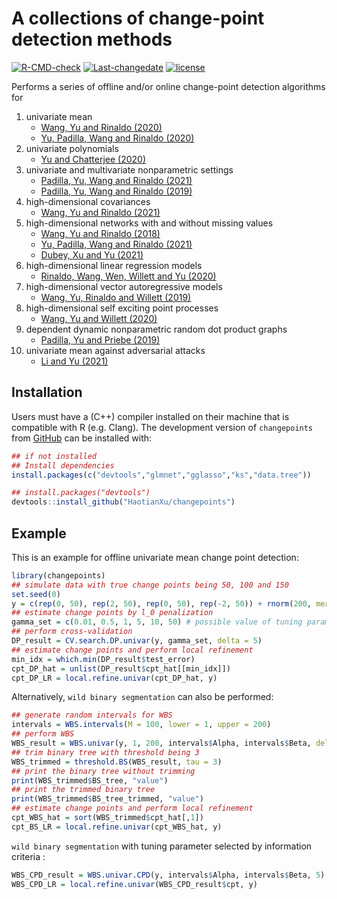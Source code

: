 
<!-- README.md is generated from README.Rmd. Please edit that file -->

# A collections of change-point detection methods

<!-- badges: start -->

[![R-CMD-check](https://github.com/HaotianXu/changepoints/workflows/R-CMD-check/badge.svg)](https://github.com/HaotianXu/changepoints/actions)
[![Last-changedate](https://img.shields.io/badge/last%20change-2021--11--29-green.svg)](https://github.com/HaotianXu/changepoints)
[![license](https://img.shields.io/badge/license-GPL--3-blue.svg)](https://www.gnu.org/licenses/gpl-3.0.en.html)
<!-- badges: end -->

Performs a series of offline and/or online change-point detection
algorithms for

1.  univariate mean
    -   [Wang, Yu and
        Rinaldo (2020)](https://doi.org/10.1214/20-EJS1710)
    -   [Yu, Padilla, Wang and
        Rinaldo (2020)](https://arxiv.org/abs/2006.03283)
2.  univariate polynomials
    -   [Yu and Chatterjee (2020)](https://arxiv.org/abs/2007.09910)
3.  univariate and multivariate nonparametric settings
    -   [Padilla, Yu, Wang and
        Rinaldo (2021)](https://doi.org/10.1214/21-EJS1809)
    -   [Padilla, Yu, Wang and
        Rinaldo (2019)](https://arxiv.org/abs/1910.13289)
4.  high-dimensional covariances
    -   [Wang, Yu and
        Rinaldo (2021)](https://doi.org/10.3150/20-BEJ1249)
5.  high-dimensional networks with and without missing values
    -   [Wang, Yu and Rinaldo (2018)](https://arxiv.org/abs/1809.09602)
    -   [Yu, Padilla, Wang and
        Rinaldo (2021)](https://arxiv.org/abs/2101.05477)
    -   [Dubey, Xu and Yu (2021)](https://arxiv.org/abs/2110.06450)
6.  high-dimensional linear regression models
    -   [Rinaldo, Wang, Wen, Willett and
        Yu (2020)](https://arxiv.org/abs/2010.10410)
7.  high-dimensional vector autoregressive models
    -   [Wang, Yu, Rinaldo and
        Willett (2019)](https://arxiv.org/abs/1909.06359)
8.  high-dimensional self exciting point processes
    -   [Wang, Yu and Willett (2020)](https://arxiv.org/abs/2006.03572)
9.  dependent dynamic nonparametric random dot product graphs
    -   [Padilla, Yu and
        Priebe (2019)](https://arxiv.org/abs/1911.07494)
10. univariate mean against adversarial attacks
    -   [Li and Yu (2021)](https://arxiv.org/abs/2105.10417)

## Installation

Users must have a (C++) compiler installed on their machine that is
compatible with R (e.g. Clang). The development version of
`changepoints` from [GitHub](https://github.com/) can be installed with:

``` r
## if not installed
## Install dependencies
install.packages(c("devtools","glmnet","gglasso","ks","data.tree"))

## install.packages("devtools")
devtools::install_github("HaotianXu/changepoints")
```

## Example

This is an example for offline univariate mean change point detection:

``` r
library(changepoints)
## simulate data with true change points being 50, 100 and 150
set.seed(0)
y = c(rep(0, 50), rep(2, 50), rep(0, 50), rep(-2, 50)) + rnorm(200, mean = 0, sd = 1)
## estimate change points by l_0 penalization
gamma_set = c(0.01, 0.5, 1, 5, 10, 50) # possible value of tuning parameter
## perform cross-validation
DP_result = CV.search.DP.univar(y, gamma_set, delta = 5)
## estimate change points and perform local refinement
min_idx = which.min(DP_result$test_error)
cpt_DP_hat = unlist(DP_result$cpt_hat[[min_idx]])
cpt_DP_LR = local.refine.univar(cpt_DP_hat, y)
```

Alternatively, `wild binary segmentation` can also be performed:

``` r
## generate random intervals for WBS
intervals = WBS.intervals(M = 100, lower = 1, upper = 200)
## perform WBS
WBS_result = WBS.univar(y, 1, 200, intervals$Alpha, intervals$Beta, delta = 5)
## trim binary tree with threshold being 3
WBS_trimmed = threshold.BS(WBS_result, tau = 3)
## print the binary tree without trimming
print(WBS_trimmed$BS_tree, "value")
## print the trimmed binary tree
print(WBS_trimmed$BS_tree_trimmed, "value")
## estimate change points and perform local refinement
cpt_WBS_hat = sort(WBS_trimmed$cpt_hat[,1])
cpt_BS_LR = local.refine.univar(cpt_WBS_hat, y)
```

`wild binary segmentation` with tuning parameter selected by information
criteria :

``` r
WBS_CPD_result = WBS.univar.CPD(y, intervals$Alpha, intervals$Beta, 5)
WBS_CPD_LR = local.refine.univar(WBS_CPD_result$cpt, y)
```
